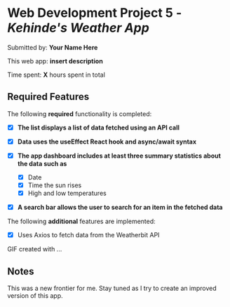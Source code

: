 # Web Development Project 5 - *Kehinde's Weather App*

Submitted by: **Your Name Here**

This web app: **insert description**

Time spent: **X** hours spent in total

## Required Features

The following **required** functionality is completed:

- [X] **The list displays a list of data fetched using an API call**
- [X] **Data uses the useEffect React hook and async/await syntax**
- [X] **The app dashboard includes at least three summary statistics about the data such as**
  - [X] Date
  - [X] Time the sun rises
  - [X] High and low temperatures
- [X] **A search bar allows the user to search for an item in the fetched data**


The following **additional** features are implemented:

* [X] Uses Axios to fetch data from the Weatherbit API

<!-- Replace this with whatever GIF tool you used! -->
GIF created with ...  
<!-- Recommended tools:
[Kap](https://getkap.co/) for macOS
[ScreenToGif](https://www.screentogif.com/) for Windows
[peek](https://github.com/phw/peek) for Linux. -->

## Notes

This was a new frontier for me. Stay tuned as I try to create an improved version of this app.

